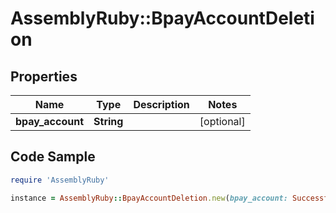 # AssemblyRuby::BpayAccountDeletion

## Properties

Name | Type | Description | Notes
------------ | ------------- | ------------- | -------------
**bpay_account** | **String** |  | [optional] 

## Code Sample

```ruby
require 'AssemblyRuby'

instance = AssemblyRuby::BpayAccountDeletion.new(bpay_account: Successfully redacted)
```


